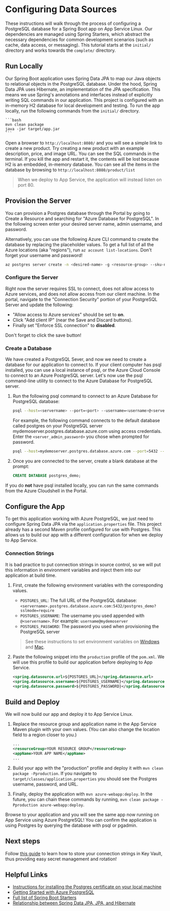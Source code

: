 # Configuring Data Sources

These instructions will walk through the process of configuring a PostgreSQL database for a Spring Boot app on App Service Linux. Our dependencies are managed using Spring Starters, which abstract the necessary dependencies for common development scenarios (such as cache, data access, or messaging). This tutorial starts at the `initial/` directory and works towards the `complete/` directory.

## Run Locally

Our Spring Boot application uses Spring Data JPA to map our Java objects to relational objects in the PostgreSQL database. Under the hood, Spring Data JPA uses Hibernate, an implementation of the JPA specification. This means we use Spring's annotations and interfaces instead of  explicitly writing SQL commands in our application. This project is configured with an in-memory H2 database for local development and testing. To run the app locally, run the following commands from the `initial/` directory.

    ```bash
    mvn clean package
    java -jar target/app.jar
    ```

Open a browser to `http://localhost:8080/` and you will see a simple link to create a new product. Try creating a new product with an example description, price, and image URL. You can see the SQL commands in the terminal. If you kill the app and restart it, the contents will be lost because H2 is an embedded, in-memory database. You can see all the items in the database by browsing to `http://localhost:8080/product/list`

> When we deploy to App Service, the application will instead listen on port 80.

## Provision the Server

You can provision a Postgres database through the Portal by going to Create a Resource and searching for "Azure Database for PostgreSQL". In the following screen enter your desired server name, admin username, and password.

Alternatively, you can use the following Azure CLI command to create the database by replacing the placeholder values. To get a full list of all the Azure locations (aka "regions"), run `az account list-locations`. Don't forget your username and password!

```bash
az postgres server create -n <desired-name> -g <resource-group> --sku-name B_Gen5_1 -u <username> -p <password> -l centralus
```

### Configure the Server

Right now the server requires SSL to connect, does not allow access to Azure services, and does not allow access from our client machine. In the portal, navigate to the "Connection Security" portion of your PostgreSQL Server and update the following:

- "Allow access to Azure services" should be set to **on**.
- Click "Add client IP" (near the Save and Discard buttons).
- Finally set "Enforce SSL connection" to **disabled**.

Don't forget to click the save button!

### Create a Database

We have created a PostgreSQL Sever, and now we need to create a database for our application to connect to. If your client computer has psql installed, you can use a local instance of psql, or the Azure Cloud Console to connect to an Azure PostgreSQL server. Let's now use the psql command-line utility to connect to the Azure Database for PostgreSQL server.

1. Run the following psql command to connect to an Azure Database for PostgreSQL database:

    ```bash
    psql --host=<servername> --port=<port> --username=<username>@<servername> --dbname=<dbname>
    ```

    For example, the following command connects to the default database called postgres on your PostgreSQL server mydemoserver.postgres.database.azure.com using access credentials. Enter the `<server_admin_password>` you chose when prompted for password.

    ```bash
    psql --host=mydemoserver.postgres.database.azure.com --port=5432 --username=myadmin@mydemoserver --dbname=postgres
    ```

2. Once you are connected to the server, create a blank database at the prompt:

    ```sql
    CREATE DATABASE postgres_demo;
    ```

If you do **not** have psql installed locally, you can run the same commands from the Azure Cloudshell in the Portal.

## Configure the App

To get this application working with Azure PostgreSQL, we just need to configure Spring Data JPA via the `application.properties` file. This project already has a second Maven profile configured for use with Postgres. This allows us to build our app with a different configuration for when we deploy to App Service.

### Connection Strings

It is bad practice to put connection strings in source control, so we will put this information in environment variables and inject them into our application at build time.

1. First, create the following environment variables with the corresponding values.
    - `POSTGRES_URL`: The full URL of the PostgreSQL database: `<servername>.postgres.database.azure.com:5432/postgres_demo?sslmode=require`
    - `POSTGRES_USERNAME`: The username you used appended with `@<servername>`. For example: `username@mydemoserver`
    - `POSTGRES_PASSWORD`: The password you used when provisioning the PostgreSQL server

    > See these instructions to set environment variables on [Windows](https://www.techjunkie.com/environment-variables-windows-10/) and [Mac](http://osxdaily.com/2015/07/28/set-enviornment-variables-mac-os-x/).

1. Paste the following snippet into the `production` profile of the `pom.xml`. We will use this profile to build our application before deploying to App Service.

    ```xml
    <spring.datasource.url>${POSTGRES_URL}</spring.datasource.url>
    <spring.datasource.username>${POSTGRES_USERNAME}</spring.datasource.username>
    <spring.datasource.password>${POSTGRES_PASSWORD}</spring.datasource.password>
    ```

## Build and Deploy

We will now build our app and deploy it to App Service Linux.

1. Replace the resource group and application name in the App Service Maven plugin with your own values. (You can also change the location field to a region closer to you.)

    ```xml
    ...
    <resourceGroup>YOUR RESOURCE GROUP</resourceGroup>
    <appName>YOUR APP NAME</appName>
    ...
    ```

1. Build your app with the "production" profile and deploy it with `mvn clean package -Pproduction`. If you navigate to `target/classes/application.properties` you should see the Postgres username, password, and URL.

1. Finally, deploy the application with `mvn azure-webapp:deploy`. In the future, you can chain these commands by running, `mvn clean package -Pproduction azure-webapp:deploy`.

Browse to your application and you will see the same app now running on App Service using Azure PostgreSQL! You can confirm the application is using Postgres by querying the database with psql or pgadmin.

## Next steps

Follow [this guide](../key-vault) to learn how to store your connection strings in Key Vault, thus providing easy secret management and rotation!

## Helpful Links

- [Instructions for installing the Postgres certificate on your local machine](https://docs.microsoft.com/en-us/azure/postgresql/concepts-ssl-connection-security#applications-that-require-certificate-verification-for-ssl-connectivity)
- [Getting Started with Azure PostgreSQL](https://docs.microsoft.com/en-us/azure/postgresql/tutorial-design-database-using-azure-cli)
- [Full list of Spring Boot Starters](https://github.com/spring-projects/spring-boot/tree/master/spring-boot-project/spring-boot-starters)
- [Relationship between Spring Data JPA, JPA, and Hibernate](https://thoughts-on-java.org/what-is-spring-data-jpa-and-why-should-you-use-it/)